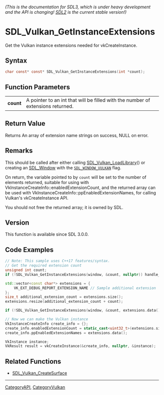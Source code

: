 ###### (This is the documentation for SDL3, which is under heavy development and the API is changing! [SDL2](https://wiki.libsdl.org/SDL2/) is the current stable version!)
# SDL_Vulkan_GetInstanceExtensions

Get the Vulkan instance extensions needed for vkCreateInstance.

## Syntax

```c
char const* const* SDL_Vulkan_GetInstanceExtensions(int *count);

```

## Function Parameters

|               |                                                                                 |
| ------------- | ------------------------------------------------------------------------------- |
| **count**     | A pointer to an int that will be filled with the number of extensions returned. |

## Return Value

Returns An array of extension name strings on success, NULL on error.

## Remarks

This should be called after either calling
[SDL_Vulkan_LoadLibrary](SDL_Vulkan_LoadLibrary)() or creating an
[SDL_Window](SDL_Window) with the [`SDL_WINDOW_VULKAN`](SDL_WINDOW_VULKAN)
flag.

On return, the variable pointed to by `count` will be set to the number of
elements returned, suitable for using with
VkInstanceCreateInfo::enabledExtensionCount, and the returned array can be
used with VkInstanceCreateInfo::ppEnabledExtensionNames, for calling
Vulkan's vkCreateInstance API.

You should not free the returned array; it is owned by SDL.

## Version

This function is available since SDL 3.0.0.

## Code Examples

```c++
// Note: This sample uses C++17 features/syntax.
// Get the required extension count
unsigned int count;
if (!SDL_Vulkan_GetInstanceExtensions(window, &count, nullptr)) handle_error();

std::vector<const char*> extensions = {
    VK_EXT_DEBUG_REPORT_EXTENSION_NAME // Sample additional extension
};
size_t additional_extension_count = extensions.size();
extensions.resize(additional_extension_count + count);

if (!SDL_Vulkan_GetInstanceExtensions(window, &count, extensions.data() + additional_extension_count)) handle_error();

// Now we can make the Vulkan instance
VkInstanceCreateInfo create_info = {};
create_info.enabledExtensionCount = static_cast<uint32_t>(extensions.size());
create_info.ppEnabledExtensionNames = extensions.data();

VkInstance instance;
VkResult result = vkCreateInstance(&create_info, nullptr, &instance);
```

## Related Functions

* [SDL_Vulkan_CreateSurface](SDL_Vulkan_CreateSurface)

----
[CategoryAPI](CategoryAPI), [CategoryVulkan](CategoryVulkan)


